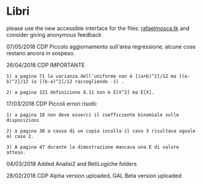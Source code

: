 # Libri
please use the new accessible interface for the files: [rafaelmosca.tk](rfma23.github.io/documents.html) and consider giving anonymous feedback

07/05/2018 CDP Piccolo aggiornamento sull'area regressione, alcune cose restano ancora in sospeso.

26/04/2018 CDP IMPORTANTE
    
    1) a pagina 71 la varianza dell'uniforme non è [(a+b)^2]/12 ma [(a-b)^2]/12 (o [(b-a)^2]/12 raccogliendo -1) .
    
    2) a pagina 121 definizione 8.11 non è E[X^2] ma E[X].
    
17/03/2018 CDP Piccoli errori risolti:

    1) a pagina 10 non deve esserci il coefficiente binomiale sulle disposizioni
    
    2) a pagina 30 a causa di un copia incolla il caso 3 risultava uguale al caso 2.
    
    3) A pagina 47 durante la dimostrazione mancava una E di valore atteso.

04/03/2018 Added Analisi2 and RetiLogiche folders

28/02/2018 CDP Alpha version uploaded, GAL Beta version uploaded 
 
